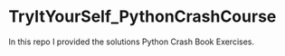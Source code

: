 # TryItYourSelf_PythonCrashCourse
In this repo I provided the solutions Python Crash Book Exercises.
